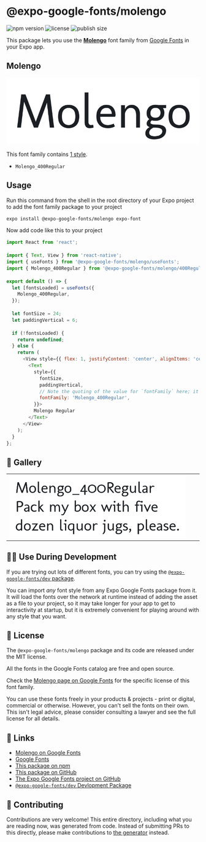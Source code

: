 # @expo-google-fonts/molengo

![npm version](https://flat.badgen.net/npm/v/@expo-google-fonts/molengo)
![license](https://flat.badgen.net/github/license/expo/google-fonts)
![publish size](https://flat.badgen.net/packagephobia/install/@expo-google-fonts/molengo)

This package lets you use the [**Molengo**](https://fonts.google.com/specimen/Molengo) font family from [Google Fonts](https://fonts.google.com/) in your Expo app.

## Molengo

![Molengo](./font-family.png)

This font family contains [1 style](#-gallery).

- `Molengo_400Regular`

## Usage

Run this command from the shell in the root directory of your Expo project to add the font family package to your project
```sh
expo install @expo-google-fonts/molengo expo-font
```

Now add code like this to your project
```js
import React from 'react';

import { Text, View } from 'react-native';
import { useFonts } from '@expo-google-fonts/molengo/useFonts';
import { Molengo_400Regular } from '@expo-google-fonts/molengo/400Regular';

export default () => {
  let [fontsLoaded] = useFonts({
    Molengo_400Regular,
  });

  let fontSize = 24;
  let paddingVertical = 6;

  if (!fontsLoaded) {
    return undefined;
  } else {
    return (
      <View style={{ flex: 1, justifyContent: 'center', alignItems: 'center' }}>
        <Text
          style={{
            fontSize,
            paddingVertical,
            // Note the quoting of the value for `fontFamily` here; it expects a string!
            fontFamily: 'Molengo_400Regular',
          }}>
          Molengo Regular
        </Text>
      </View>
    );
  }
};

```

## 🔡 Gallery


||||
|-|-|-|
|![Molengo_400Regular](./Molengo_400Regular.ttf.png)||||


## 👩‍💻 Use During Development

If you are trying out lots of different fonts, you can try using the [`@expo-google-fonts/dev` package](https://github.com/expo/google-fonts/tree/master/font-packages/dev#readme).

You can import *any* font style from any Expo Google Fonts package from it. It will load the fonts
over the network at runtime instead of adding the asset as a file to your project, so it may take longer
for your app to get to interactivity at startup, but it is extremely convenient
for playing around with any style that you want.

## 📖 License

The `@expo-google-fonts/molengo` package and its code are released under the MIT license.

All the fonts in the Google Fonts catalog are free and open source.

Check the [Molengo page on Google Fonts](https://fonts.google.com/specimen/Molengo) for the specific license of this font family.

You can use these fonts freely in your products & projects - print or digital, commercial or otherwise. However, you can't sell the fonts on their own. This isn't legal advice, please consider consulting a lawyer and see the full license for all details.

## 🔗 Links

- [Molengo on Google Fonts](https://fonts.google.com/specimen/Molengo)
- [Google Fonts](https://fonts.google.com/)
- [This package on npm](https://www.npmjs.com/package/@expo-google-fonts/molengo)
- [This package on GitHub](https://github.com/expo/google-fonts/tree/master/font-packages/molengo)
- [The Expo Google Fonts project on GitHub](https://github.com/expo/google-fonts)
- [`@expo-google-fonts/dev` Devlopment Package](https://github.com/expo/google-fonts/tree/master/font-packages/dev)

## 🤝 Contributing

Contributions are very welcome! This entire directory, including what you are reading now, was generated from code. Instead of submitting PRs to this directly, please make contributions to [the generator](https://github.com/expo/google-fonts/tree/master/packages/generator) instead.
